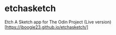 # etchasketch
Etch A Sketch app for The Odin Project
(Live version)[https://jboogie23.github.io/etchasketch/]
